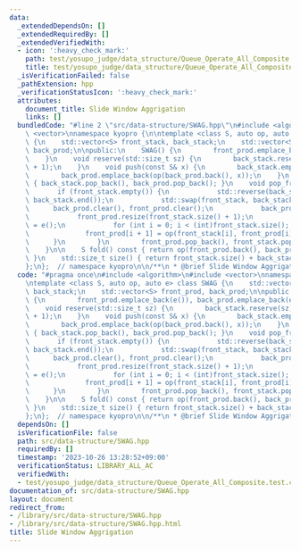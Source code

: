 ```yaml
---
data:
  _extendedDependsOn: []
  _extendedRequiredBy: []
  _extendedVerifiedWith:
  - icon: ':heavy_check_mark:'
    path: test/yosupo_judge/data_structure/Queue_Operate_All_Composite.test.cpp
    title: test/yosupo_judge/data_structure/Queue_Operate_All_Composite.test.cpp
  _isVerificationFailed: false
  _pathExtension: hpp
  _verificationStatusIcon: ':heavy_check_mark:'
  attributes:
    document_title: Slide Window Aggrigation
    links: []
  bundledCode: "#line 2 \"src/data-structure/SWAG.hpp\"\n#include <algorithm>\n#include\
    \ <vector>\nnamespace kyopro {\n\ntemplate <class S, auto op, auto e> class SWAG\
    \ {\n    std::vector<S> front_stack, back_stack;\n    std::vector<S> front_prod,\
    \ back_prod;\n\npublic:\n    SWAG() {\n        front_prod.emplace_back(e()), back_prod.emplace_back(e());\n\
    \    }\n    void reserve(std::size_t sz) {\n        back_stack.reserve(sz), back_prod.reserve(sz\
    \ + 1);\n    }\n    void push(const S& x) {\n        back_stack.emplace_back(x);\n\
    \        back_prod.emplace_back(op(back_prod.back(), x));\n    }\n    void pop_back()\
    \ { back_stack.pop_back(), back_prod.pop_back(); }\n    void pop_front() {\n \
    \       if (front_stack.empty()) {\n            std::reverse(back_stack.begin(),\
    \ back_stack.end());\n            std::swap(front_stack, back_stack);\n      \
    \      back_prod.clear(), front_prod.clear();\n            back_prod.emplace_back(e());\n\
    \            front_prod.resize(front_stack.size() + 1);\n            front_prod[0]\
    \ = e();\n            for (int i = 0; i < (int)front_stack.size(); ++i) {\n  \
    \              front_prod[i + 1] = op(front_stack[i], front_prod[i]);\n      \
    \      }\n        }\n        front_prod.pop_back(), front_stack.pop_back();\n\
    \    }\n\n    S fold() const { return op(front_prod.back(), back_prod.back());\
    \ }\n    std::size_t size() { return front_stack.size() + back_stack.size(); }\n\
    };\n};  // namespace kyopro\n\n/**\n * @brief Slide Window Aggrigation\n */\n"
  code: "#pragma once\n#include <algorithm>\n#include <vector>\nnamespace kyopro {\n\
    \ntemplate <class S, auto op, auto e> class SWAG {\n    std::vector<S> front_stack,\
    \ back_stack;\n    std::vector<S> front_prod, back_prod;\n\npublic:\n    SWAG()\
    \ {\n        front_prod.emplace_back(e()), back_prod.emplace_back(e());\n    }\n\
    \    void reserve(std::size_t sz) {\n        back_stack.reserve(sz), back_prod.reserve(sz\
    \ + 1);\n    }\n    void push(const S& x) {\n        back_stack.emplace_back(x);\n\
    \        back_prod.emplace_back(op(back_prod.back(), x));\n    }\n    void pop_back()\
    \ { back_stack.pop_back(), back_prod.pop_back(); }\n    void pop_front() {\n \
    \       if (front_stack.empty()) {\n            std::reverse(back_stack.begin(),\
    \ back_stack.end());\n            std::swap(front_stack, back_stack);\n      \
    \      back_prod.clear(), front_prod.clear();\n            back_prod.emplace_back(e());\n\
    \            front_prod.resize(front_stack.size() + 1);\n            front_prod[0]\
    \ = e();\n            for (int i = 0; i < (int)front_stack.size(); ++i) {\n  \
    \              front_prod[i + 1] = op(front_stack[i], front_prod[i]);\n      \
    \      }\n        }\n        front_prod.pop_back(), front_stack.pop_back();\n\
    \    }\n\n    S fold() const { return op(front_prod.back(), back_prod.back());\
    \ }\n    std::size_t size() { return front_stack.size() + back_stack.size(); }\n\
    };\n};  // namespace kyopro\n\n/**\n * @brief Slide Window Aggrigation\n */"
  dependsOn: []
  isVerificationFile: false
  path: src/data-structure/SWAG.hpp
  requiredBy: []
  timestamp: '2023-10-26 13:28:52+09:00'
  verificationStatus: LIBRARY_ALL_AC
  verifiedWith:
  - test/yosupo_judge/data_structure/Queue_Operate_All_Composite.test.cpp
documentation_of: src/data-structure/SWAG.hpp
layout: document
redirect_from:
- /library/src/data-structure/SWAG.hpp
- /library/src/data-structure/SWAG.hpp.html
title: Slide Window Aggrigation
---
```

